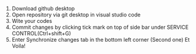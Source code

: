 1. Download github desktop
2. Open repository via git desktop in visual studio code 
3. Wite your codes 
4. Commit changes by clicking tick mark on top of side bar under SERVICE CONTROL(Ctrl+shift+G)
5. Enter Synchronize changes tab in the bottom left corner (Second one)
Et Voila!